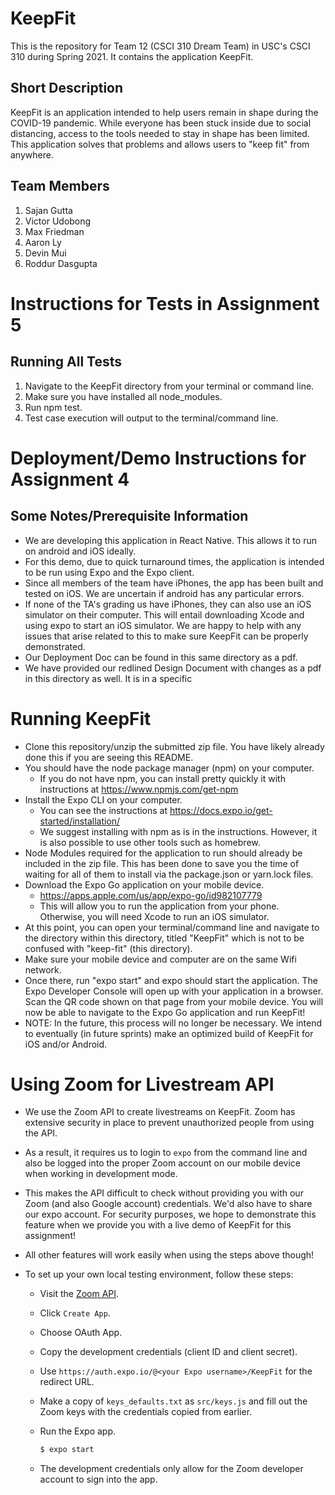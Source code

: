# KeepFit

This is the repository for Team 12 (CSCI 310 Dream Team) in USC's CSCI 310 during Spring 2021. It contains the application KeepFit.

## Short Description

KeepFit is an application intended to help users remain in shape during the COVID-19 pandemic. While everyone has been stuck inside due to social distancing, access to the tools needed to stay in shape has been limited. This application solves that problems and allows users to "keep fit" from anywhere.

## Team Members

1. Sajan Gutta
2. Victor Udobong
3. Max Friedman
4. Aaron Ly
5. Devin Mui
6. Roddur Dasgupta

# Instructions for Tests in Assignment 5

## Running All Tests

1. Navigate to the KeepFit directory from your terminal or command line.
2. Make sure you have installed all node_modules.
3. Run npm test.
4. Test case execution will output to the terminal/command line.

# Deployment/Demo Instructions for Assignment 4

## Some Notes/Prerequisite Information

-   We are developing this application in React Native. This allows it to run on android and iOS ideally.
-   For this demo, due to quick turnaround times, the application is intended to be run using Expo and the Expo client.
-   Since all members of the team have iPhones, the app has been built and tested on iOS. We are uncertain if android has any particular errors.
-   If none of the TA's grading us have iPhones, they can also use an iOS simulator on their computer. This will entail downloading Xcode and using expo to start an iOS simulator. We are happy to help with any issues that arise related to this to make sure KeepFit can be properly demonstrated.
-   Our Deployment Doc can be found in this same directory as a pdf.
-   We have provided our redlined Design Document with changes as a pdf in this directory as well. It is in a specific

# Running KeepFit

-   Clone this repository/unzip the submitted zip file. You have likely already done this if you are seeing this README.
-   You should have the node package manager (npm) on your computer.
    -   If you do not have npm, you can install pretty quickly it with instructions at https://www.npmjs.com/get-npm
-   Install the Expo CLI on your computer.
    -   You can see the instructions at https://docs.expo.io/get-started/installation/
    -   We suggest installing with npm as is in the instructions. However, it is also possible to use other tools such as homebrew.
-   Node Modules required for the application to run should already be included in the zip file. This has been done to save you the time of waiting for all of them to install via the package.json or yarn.lock files.
-   Download the Expo Go application on your mobile device.
    -   https://apps.apple.com/us/app/expo-go/id982107779
    -   This will allow you to run the application from your phone. Otherwise, you will need Xcode to run an iOS simulator.
-   At this point, you can open your terminal/command line and navigate to the directory within this directory, titled "KeepFit" which is not to be confused with "keep-fit" (this directory).
-   Make sure your mobile device and computer are on the same Wifi network.
-   Once there, run "expo start" and expo should start the application. The Expo Developer Console will open up with your application in a browser. Scan the QR code shown on that page from your mobile device. You will now be able to navigate to the Expo Go application and run KeepFit!
-   NOTE: In the future, this process will no longer be necessary. We intend to eventually (in future sprints) make an optimized build of KeepFit for iOS and/or Android.

# Using Zoom for Livestream API

-   We use the Zoom API to create livestreams on KeepFit. Zoom has extensive security in place to prevent unauthorized people from using the API.
-   As a result, it requires us to login to `expo` from the command line and also be logged into the proper Zoom account on our mobile device when working in development mode.
-   This makes the API difficult to check without providing you with our Zoom (and also Google account) credentials. We'd also have to share our expo account. For security purposes, we hope to demonstrate this feature when we provide you with a live demo of KeepFit for this assignment!
-   All other features will work easily when using the steps above though!
-   To set up your own local testing environment, follow these steps:

    -   Visit the [Zoom API](https://marketplace.zoom.us/docs/api-reference/zoom-api).
    -   Click `Create App`.
    -   Choose OAuth App.
    -   Copy the development credentials (client ID and client secret).
    -   Use `https://auth.expo.io/@<your Expo username>/KeepFit` for the redirect URL.
    -   Make a copy of `keys_defaults.txt` as `src/keys.js` and fill out the Zoom keys with the credentials copied from earlier.
    -   Run the Expo app.

        ```sh
        $ expo start
        ```

    -   The development credentials only allow for the Zoom developer account to sign into the app.
